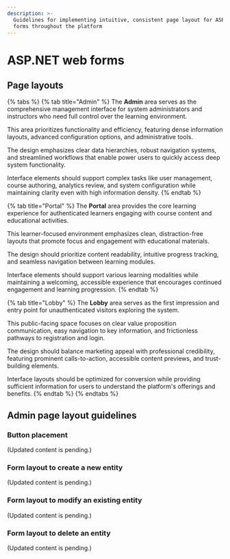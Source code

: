 ```yaml
---
description: >-
  Guidelines for implementing intuitive, consistent page layout for ASP.NET web
  forms throughout the platform
---
```


# ASP.NET web forms

## Page layouts

{% tabs %}
{% tab title="Admin" %}
The **Admin** area serves as the comprehensive management interface for system administrators and instructors who need full control over the learning environment.&#x20;

This area prioritizes functionality and efficiency, featuring dense information layouts, advanced configuration options, and administrative tools.&#x20;

The design emphasizes clear data hierarchies, robust navigation systems, and streamlined workflows that enable power users to quickly access deep system functionality.&#x20;

Interface elements should support complex tasks like user management, course authoring, analytics review, and system configuration while maintaining clarity even with high information density.
{% endtab %}

{% tab title="Portal" %}
The **Portal** area provides the core learning experience for authenticated learners engaging with course content and educational activities.&#x20;

This learner-focused environment emphasizes clean, distraction-free layouts that promote focus and engagement with educational materials.&#x20;

The design should prioritize content readability, intuitive progress tracking, and seamless navigation between learning modules.&#x20;

Interface elements should support various learning modalities while maintaining a welcoming, accessible experience that encourages continued engagement and learning progression.
{% endtab %}

{% tab title="Lobby" %}
The **Lobby** area serves as the first impression and entry point for unauthenticated visitors exploring the system.&#x20;

This public-facing space focuses on clear value proposition communication, easy navigation to key information, and frictionless pathways to registration and login.&#x20;

The design should balance marketing appeal with professional credibility, featuring prominent calls-to-action, accessible content previews, and trust-building elements.&#x20;

Interface layouts should be optimized for conversion while providing sufficient information for users to understand the platform's offerings and benefits.
{% endtab %}
{% endtabs %}

## Admin page layout guidelines

### Button placement

(Updated content is pending.)

### Form layout to create a new entity

(Updated content is pending.)

### Form layout to modify an existing entity

(Updated content is pending.)

### Form layout to delete an entity

(Updated content is pending.)
